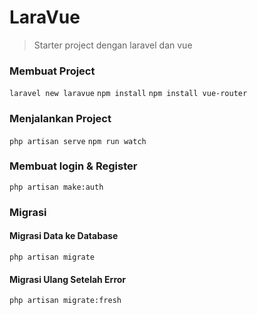 # LaraVue

> Starter project dengan laravel dan vue

### Membuat Project

`laravel new laravue`
`npm install`
`npm install vue-router`

### Menjalankan Project

`php artisan serve`
`npm run watch`

### Membuat login & Register

`php artisan make:auth`

### Migrasi

#### Migrasi Data ke Database

`php artisan migrate`

#### Migrasi Ulang Setelah Error

`php artisan migrate:fresh`
